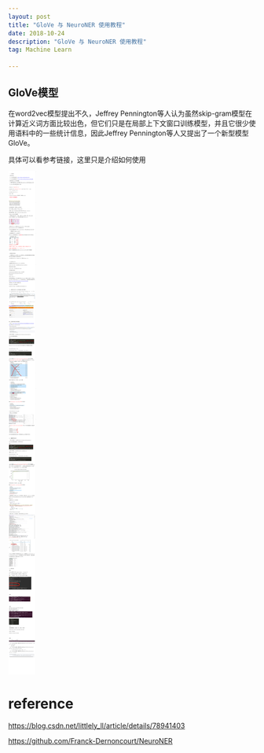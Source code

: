 ```yaml
---
layout: post
title: "GloVe 与 NeuroNER 使用教程"
date: 2018-10-24
description: "GloVe 与 NeuroNER 使用教程"
tag: Machine Learn

---
```


## GloVe模型

在word2vec模型提出不久，Jeffrey Pennington等人认为虽然skip-gram模型在计算近义词方面比较出色，但它们只是在局部上下文窗口训练模型，并且它很少使用语料中的一些统计信息，因此Jeffrey Pennington等人又提出了一个新型模型GloVe。 

具体可以看参考链接，这里只是介绍如何使用

![png](/images/posts/ml/GloVe与NeuroNER教程.png)

# reference

https://blog.csdn.net/littlely_ll/article/details/78941403

https://github.com/Franck-Dernoncourt/NeuroNER
